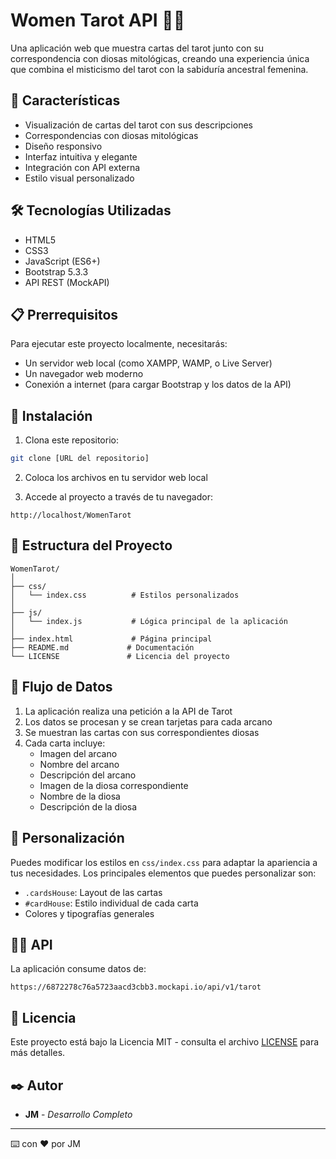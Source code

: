 # Women Tarot API 🎴✨

Una aplicación web que muestra cartas del tarot junto con su correspondencia con diosas mitológicas, creando una experiencia única que combina el misticismo del tarot con la sabiduría ancestral femenina.

## 🌟 Características

- Visualización de cartas del tarot con sus descripciones
- Correspondencias con diosas mitológicas
- Diseño responsivo
- Interfaz intuitiva y elegante
- Integración con API externa
- Estilo visual personalizado

## 🛠️ Tecnologías Utilizadas

- HTML5
- CSS3
- JavaScript (ES6+)
- Bootstrap 5.3.3
- API REST (MockAPI)

## 📋 Prerrequisitos

Para ejecutar este proyecto localmente, necesitarás:

- Un servidor web local (como XAMPP, WAMP, o Live Server)
- Un navegador web moderno
- Conexión a internet (para cargar Bootstrap y los datos de la API)

## 🚀 Instalación

1. Clona este repositorio:
```bash
git clone [URL del repositorio]
```

2. Coloca los archivos en tu servidor web local

3. Accede al proyecto a través de tu navegador:
```
http://localhost/WomenTarot
```

## 📁 Estructura del Proyecto

```
WomenTarot/
│
├── css/
│   └── index.css          # Estilos personalizados
│
├── js/
│   └── index.js           # Lógica principal de la aplicación
│
├── index.html             # Página principal
├── README.md             # Documentación
└── LICENSE               # Licencia del proyecto
```

## 🔄 Flujo de Datos

1. La aplicación realiza una petición a la API de Tarot
2. Los datos se procesan y se crean tarjetas para cada arcano
3. Se muestran las cartas con sus correspondientes diosas
4. Cada carta incluye:
   - Imagen del arcano
   - Nombre del arcano
   - Descripción del arcano
   - Imagen de la diosa correspondiente
   - Nombre de la diosa
   - Descripción de la diosa

## 🎨 Personalización

Puedes modificar los estilos en `css/index.css` para adaptar la apariencia a tus necesidades. Los principales elementos que puedes personalizar son:

- `.cardsHouse`: Layout de las cartas
- `#cardHouse`: Estilo individual de cada carta
- Colores y tipografías generales

## 👩‍💻 API

La aplicación consume datos de:
```
https://6872278c76a5723aacd3cbb3.mockapi.io/api/v1/tarot
```

## 📄 Licencia

Este proyecto está bajo la Licencia MIT - consulta el archivo [LICENSE](LICENSE) para más detalles.

## ✒️ Autor

- **JM** - *Desarrollo Completo*

---
⌨️ con ❤️ por JM

